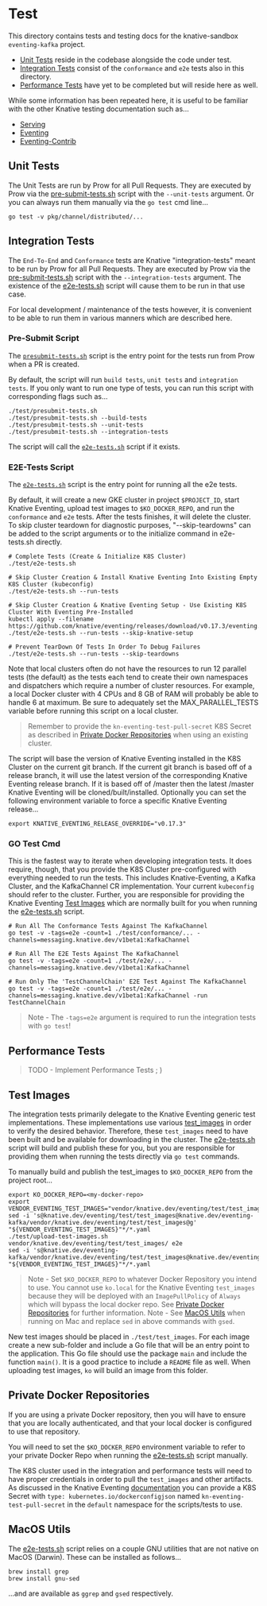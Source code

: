 # Test

This directory contains tests and testing docs for the knative-sandbox
`eventing-kafka` project.

- [Unit Tests](#unit-tests) reside in the codebase alongside the code under
  test.
- [Integration Tests](#integration-tests) consist of the `conformance` and `e2e`
  tests also in this directory.
- [Performance Tests](#performance-tests) have yet to be completed but will
  reside here as well.

While some information has been repeated here, it is useful to be familiar with
the other Knative testing documentation such as...

- [Serving](https://github.com/knative/serving/blob/master/test/README.md)
- [Eventing](https://github.com/knative/eventing/tree/master/test/README.md)
- [Eventing-Contrib](https://github.com/knative/eventing-contrib/blob/master/test/README.md)

## Unit Tests

The Unit Tests are run by Prow for all Pull Requests. They are executed by Prow
via the [pre-submit-tests.sh](./presubmit-tests.sh) script with the
`--unit-tests` argument. Or you can always run them manually via the `go test`
cmd line...

```
go test -v pkg/channel/distributed/...
```

## Integration Tests

The `End-To-End` and `Conformance` tests are Knative "integration-tests" meant
to be run by Prow for all Pull Requests. They are executed by Prow via the
[pre-submit-tests.sh](./presubmit-tests.sh) script with the
`--integration-tests` argument. The existence of the
[e2e-tests.sh](./e2e-tests.sh) script will cause them to be run in that use
case.

For local development / maintenance of the tests however, it is convenient to be
able to run them in various manners which are described here.

### Pre-Submit Script

The [`presubmit-tests.sh`](./presubmit-tests.sh) script is the entry point for
the tests run from Prow when a PR is created.

By default, the script will run `build tests`, `unit tests` and
`integration tests`. If you only want to run one type of tests, you can run this
script with corresponding flags such as...

```
./test/presubmit-tests.sh
./test/presubmit-tests.sh --build-tests
./test/presubmit-tests.sh --unit-tests
./test/presubmit-tests.sh --integration-tests
```

The script will call the [`e2e-tests.sh`](./e2e-tests.sh) script if it exists.

### E2E-Tests Script

The [`e2e-tests.sh`](./e2e-tests.sh) script is the entry point for running all
the e2e tests.

By default, it will create a new GKE cluster in project `$PROJECT_ID`, start
Knative Eventing, upload test images to `$KO_DOCKER_REPO`, and run the
`conformance` and `e2e` tests. After the tests finishes, it will delete the
cluster. To skip cluster teardown for diagnostic purposes, "--skip-teardowns"
can be added to the script arguments or to the initialize command in
e2e-tests.sh directly.

```
# Complete Tests (Create & Initialize K8S Cluster)
./test/e2e-tests.sh

# Skip Cluster Creation & Install Knative Eventing Into Existing Empty K8S Cluster (kubeconfig)
./test/e2e-tests.sh --run-tests

# Skip Cluster Creation & Knative Eventing Setup - Use Existing K8S Cluster With Eventing Pre-Installed
kubectl apply --filename https://github.com/knative/eventing/releases/download/v0.17.3/eventing.yaml
./test/e2e-tests.sh --run-tests --skip-knative-setup

# Prevent TearDown Of Tests In Order To Debug Failures
./test/e2e-tests.sh --run-tests --skip-teardowns
```

Note that local clusters often do not have the resources to run 12 parallel
tests (the default) as the tests each tend to create their own namespaces and
dispatchers which require a number of cluster resources. For example, a local
Docker cluster with 4 CPUs and 8 GB of RAM will probably be able to handle 6 at
maximum. Be sure to adequately set the MAX_PARALLEL_TESTS variable before
running this script on a local cluster.

> Remember to provide the `kn-eventing-test-pull-secret` K8S Secret as described
> in [Private Docker Repositories](#private-docker-repositories) when using an
> existing cluster.

The script will base the version of Knative Eventing installed in the K8S
Cluster on the current git branch. If the current git branch is based off of a
release branch, it will use the latest version of the corresponding Knative
Eventing release branch. If it is based off of /master then the latest /master
Knative Eventing will be cloned/built/installed. Optionally you can set the
following environment variable to force a specific Knative Eventing release...

```
export KNATIVE_EVENTING_RELEASE_OVERRIDE="v0.17.3"
```

### GO Test Cmd

This is the fastest way to iterate when developing integration tests. It does
require, though, that you provide the K8S Cluster pre-configured with everything
needed to run the tests. This includes Knative-Eventing, a Kafka Cluster, and
the KafkaChannel CR implementation. Your current `kubeconfig` should refer to
the cluster. Further, you are responsible for providing the Knative Eventing
[Test Images](#test-images) which are normally built for you when running the
[e2e-tests.sh](./e2e-tests.sh) script.

```
# Run All The Conformance Tests Against The KafkaChannel
go test -v -tags=e2e -count=1 ./test/conformance/... -channels=messaging.knative.dev/v1beta1:KafkaChannel

# Run All The E2E Tests Against The KafkaChannel
go test -v -tags=e2e -count=1 ./test/e2e/... -channels=messaging.knative.dev/v1beta1:KafkaChannel

# Run Only The 'TestChannelChain' E2E Test Against The KafkaChannel
go test -v -tags=e2e -count=1 ./test/e2e/... -channels=messaging.knative.dev/v1beta1:KafkaChannel -run TestChannelChain
```

> Note - The `-tags=e2e` argument is required to run the integration tests with
> `go test`!

## Performance Tests

> TODO - Implement Performance Tests ; )

## Test Images

The integration tests primarily delegate to the Knative Eventing generic test
implementations. These implementations use various
[test_images](../vendor/knative.dev/eventing/test/test_images) in order to
verify the desired behavior. Therefore, these `test_images` need to have been
built and be available for downloading in the cluster. The
[e2e-tests.sh](./e2e-tests.sh) script will build and publish these for you, but
you are responsible for providing them when running the tests directly via
`go test` commands.

To manually build and publish the test_images to `$KO_DOCKER_REPO` from the
project root...

```
export KO_DOCKER_REPO=<my-docker-repo>
export VENDOR_EVENTING_TEST_IMAGES="vendor/knative.dev/eventing/test/test_images/"
sed -i 's@knative.dev/eventing/test/test_images@knative.dev/eventing-kafka/vendor/knative.dev/eventing/test/test_images@g' "${VENDOR_EVENTING_TEST_IMAGES}"*/*.yaml
./test/upload-test-images.sh vendor/knative.dev/eventing/test/test_images/ e2e
sed -i 's@knative.dev/eventing-kafka/vendor/knative.dev/eventing/test/test_images@knative.dev/eventing/test/test_images@g' "${VENDOR_EVENTING_TEST_IMAGES}"*/*.yaml
```

> Note - Set `$KO_DOCKER_REPO` to whatever Docker Repository you intend to use.
> You cannot use `ko.local` for the Knative Eventing `test_images` because they
> will be deployed with an `ImagePullPolicy` of `Always` which will bypass the
> local docker repo.
> See [Private Docker Repositories](#private-docker-repositories) for further
> information.
> Note - See [MacOS Utils](#macos-utils) when running on Mac and
> replace `sed` in above commands with `gsed`.

New test images should be placed in `./test/test_images`. For each image create
a new sub-folder and include a Go file that will be an entry point to the
application. This Go file should use the package `main` and include the function
`main()`. It is a good practice to include a `README` file as well. When
uploading test images, `ko` will build an image from this folder.

## Private Docker Repositories

If you are using a private Docker repository, then you will have to ensure that
you are locally authenticated, and that your local docker is configured to use
that repository.

You will need to set the `$KO_DOCKER_REPO` environment variable to refer to your
private Docker Repo when running the [e2e-tests.sh](./e2e-tests.sh) script
manually.

The K8S cluster used in the integration and performance tests will need to have
proper credentials in order to pull the `test_images` and other artifacts. As
discussed in the Knative Eventing
[documentation](https://github.com/knative/eventing/tree/master/test#running-end-to-end-tests)
you can provide a K8S Secret with `type: kubernetes.io/dockerconfigjson` named
`kn-eventing-test-pull-secret` in the `default` namespace for the scripts/tests
to use.

## MacOS Utils

The [e2e-tests.sh](./e2e-tests.sh) script relies on a couple GNU utilities that
are not native on MacOS (Darwin). These can be installed as follows...

```
brew install grep
brew install gnu-sed
```

...and are available as `ggrep` and `gsed` respectively.
